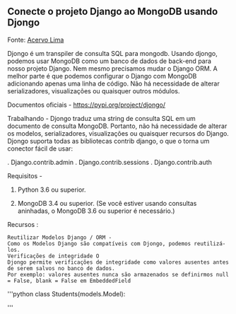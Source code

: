 ## Conecte o projeto Django ao MongoDB usando Djongo

Fonte: [Acervo Lima](https://acervolima.com/conecte-o-projeto-django-ao-mongodb-usando-djongo/)

Djongo é um transpiler de consulta SQL para mongodb. 
Usando djongo, podemos usar MongoDB como um banco de dados de 
back-end para nosso projeto Django. Nem mesmo precisamos mudar o Django ORM. 
A melhor parte é que podemos configurar o Django com MongoDB adicionando 
apenas uma linha de código. Não há necessidade de alterar serializadores, 
visualizações ou quaisquer outros módulos.

Documentos oficiais - https://pypi.org/project/djongo/ 

Trabalhando - 
Djongo traduz uma string de consulta SQL em um documento de consulta MongoDB. 
Portanto, não há necessidade de alterar os modelos, serializadores, 
visualizações ou quaisquer recursos do Django. 
Djongo suporta todas as bibliotecas contrib django, 
o que o torna um conector fácil de usar: 

. Django.contrib.admin
. Django.contrib.sessions
. Django.contrib.auth

Requisitos - 


1. Python 3.6 ou superior.

2. MongoDB 3.4 ou superior. (Se você estiver usando consultas aninhadas, o MongoDB 3.6 ou superior é necessário.)

Recursos :  

    Reutilizar Modelos Django / ORM - 
    Como os Modelos Django são compatíveis com Djongo, podemos reutilizá-los.
    Verificações de integridade O 
    Djongo permite verificações de integridade como valores ausentes antes de serem salvos no banco de dados.
    Por exemplo: valores ausentes nunca são armazenados se definirmos null = False, blank = False em EmbeddedField

'''python
class Students(models.Model):

'''





